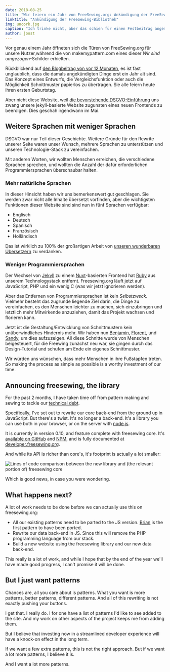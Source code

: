 ```yaml
---
date: 2018-08-25
title: "Wir feiern ein Jahr von FreeSewing.org: Ankündigung der FreeSewing-Bibliothek"
linktitle: "Ankündigung der FreeSewing-Bibliothek"
img: uncork.jpg
caption: "Ich trinke nicht, aber das schien für einen Festbeitrag angemessen zu sein ¯\_(ツ)_/¯"
author: joost
---
```


Vor genau einem Jahr öffneten sich die Türen von FreeSewing.org für unsere Nutzer,während die von makemypattern.com eines dieser *Wir sind umgezogen*-Schilder erhielten.

Rückblickend auf [den Blogbeitrag von vor 12 Monaten](/blog/open-for-business), es ist fast unglaublich, dass die damals angekündigten Dinge erst ein Jahr alt sind. Das Konzept eines Entwurfs, die Vergleichsfunktion oder auch die Möglichkeit Schnittmuster papierlos zu übertragen. Sie alle feiern heute ihren ersten Geburtstag.

Aber nicht diese Website, weil [die bevorstehende DSGVO-Einführung](/blog/gdpr-plan) uns zwang unsere jekyll-basierte Website zugunsten eines neuen Frontends zu beerdigen. Dies geschah irgendwann im Mai.

## Weitere Sprachen mit weniger Sprachen

DSGVO war nur Teil dieser Geschichte. Weitere Gründe für den Rewrite unserer Seite waren unser Wunsch, mehrere Sprachen zu unterstützen und unseren Technologie-Stack zu vereinfachen.

Mit anderen Worten, wir wollten Menschen erreichen, die verschiedene Sprachen sprechen, und wollten die Anzahl der dafür erforderlichen Programmiersprachen überschaubar halten.

### Mehr natürliche Sprachen

In dieser Hinsicht haben wir uns bemerkenswert gut geschlagen. Sie werden zwar nicht alle Inhalte übersetzt vorfinden, aber die wichtigsten Funktionen dieser Website sind sind nun in fünf Sprachen verfügbar:

 - Englisch
 - Deutsch
 - Spanisch
 - Französisch
 - Holländisch

Das ist wirklich zu 100% der großartigen Arbeit von [unseren wunderbaren Übersetzern](/i18n/) zu verdanken.

### Weniger Programmiersprachen

Der Wechsel von [Jekyll]() zu einem [Nuxt](https://nuxtjs.org/)-basierten Frontend hat [Ruby](https://www.ruby-lang.org/) aus unserem Technologystack entfernt. Freesewing.org läuft jetzt auf JavaScript, PHP und ein wenig C (was wir jetzt ignorieren werden).

Aber das Entfernen von Programmiersprachen ist kein *Selbstzweck*. Vielmehr besteht das zugrunde liegende Ziel darin, die Dinge zu vereinfachen, es den Menschen leichter zu machen, sich einzubringen und letztlich mehr Mitwirkende anzuziehen, damit das Projekt wachsen und florieren kann.

Jetzt ist die Gestaltung/Entwicklung von Schnittmustern kein unüberwindliches Hindernis mehr. Wir haben nun [Benjamin](/patterns/benjamin), [Florent](/patterns/florent), und [Sandy](/patterns/sandy), um dies aufzuzeigen. All diese Schnitte wurde von Menschen beigesteuert, für die Freewing zunächst neu war, sie gingen durch das Design-Tutorial und schufen am Ende ein eigenes Schnittmuster.

Wir würden uns wünschen, dass mehr Menschen in ihre Fußstapfen treten. So making the process as simple as possible is a worthy investment of our time.

## Announcing freesewing, the library

For the past 2 months, I have taken time off from pattern making and sewing to tackle our [technical debt](https://en.wikipedia.org/wiki/Technical_debt).

Specifically, I've set out to rewrite our core back-end from the ground up in JavaScript. But there's a twist. It's no longer a back-end. It's a library you can use both in your browser, or on the server with [node.js](https://nodejs.org/).

It is currently in version 0.10, and feature complete with freesewing core. It's [available on GitHub](https://github.com/freesewing/freesewing) and [NPM](https://www.npmjs.com/package/freesewing), and is fully documented at [developer.freesewing.org](https://developer.freesewing.org/).

And while its API is richer than core's, it's footprint is actually a lot smaller:

![Lines of code comparison between the new library and (the relevant portion of) freesewing core](corevsfreesewing.svg)

Which is good news, in case you were wondering.

## What happens next?

A lot of work needs to be done before we can actually use this on freesewing.org:


 - All our existing patterns need to be parted to the JS version. [Brian](https://github.com/freesewing/brian) is the first pattern to have been ported.
 - Rewrite our data back-end in JS. Since this will remove the PHP programming language from our stack.
 - Build a new website using the freesewing library and our new data back-end.

This really is a lot of work, and while I hope that by the end of the year we'll have made good progress, I can't promise it will be done.

## But I just want patterns

Chances are, all you care about is patterns. What you want is more patterns, better patterns, different patterns. And all of this rewriting is not exactly pushing your buttons.

I get that. I really do. I for one have a list of patterns I'd like to see added to the site. And my work on other aspects of the project keeps me from adding them.

But I believe that investing now in a streamlined developer experience will have a knock-on effect in the long term.

If we want a few extra patterns, this is not the right approach. But if we want a lot more patterns, I believe it is.

And I want a lot more patterns.

